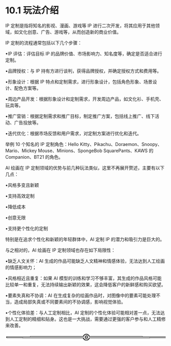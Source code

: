 # 10.1 玩法介绍

IP 定制是指将知名的影视、漫画、游戏等 IP 进行二次开发，将其应用于其他领域，如文化创意、广告、游戏等，从而创造新的商业价值。

IP 定制的流程通常包括以下几个步骤：

•IP 评估：评估目标 IP 的品牌价值、市场影响力、知名度等，确定是否适合进行定制。

•品牌授权：与 IP 持有方进行谈判，获得品牌授权，并确定授权方式和费用等。

•形象设计：根据 IP 特点和定制需求，进行形象设计，包括角色形象、场景设计、配色方案等。

•周边产品开发：根据形象设计和定制需求，开发周边产品，如文化衫、手机壳、玩具等。

•推广营销：根据定制需求和推广目标，制定推广方案，包括线上推广、线下活动、广告投放等。

•迭代优化：根据市场反馈和用户需求，对定制方案进行优化和迭代。

举例 10 个知名的 IP 定制角色：Hello Kitty、Pikachu、Doraemon、Snoopy、Mario、Mickey Mouse、Minions、SpongeBob SquarePants、KAWS 的 Companion、BT21 的角色。

AI 绘画在 IP 定制领域的优势与前几种玩法类似，这里不再展开赘述，主要有以下几点：

•风格多变且新颖

•支持高效定制

•降低成本

•创意无限

•支持更个性化的定制

特别是在追求个性化和新颖的年轻群体中，AI 定制 IP 的潜力和吸引力是巨大的。

与之相对的，AI 绘画在 IP 定制领域也存在如下局限性：

•缺乏人文关怀：AI 生成的作品可能缺乏人文精神和情感体验，无法达到人工绘画的情感影响力；

•风格相近且重复：如果 AI 模型的训练和学习不够丰富，其生成的作品风格可能比较单一和重复，无法持续输出新颖的效果，这会降低客户的新鲜感和购买欲望。

•要素失真和不协调：AI 在生成复杂的绘画作品时，对图像中的要素可能处理不当，造成局部失真或不同要素间的不协调感，影响视觉体验。

•个性化体验差：与人工定制相比，AI 定制的个性化体验可能相对差一点，无法达到人工定制的精细和贴身。这也是一大挑战，需要通过更强的客户参与和人工精修来改善。

![](img/e12d1c8b9f4ffdf6c4edf913cceed533.png)
